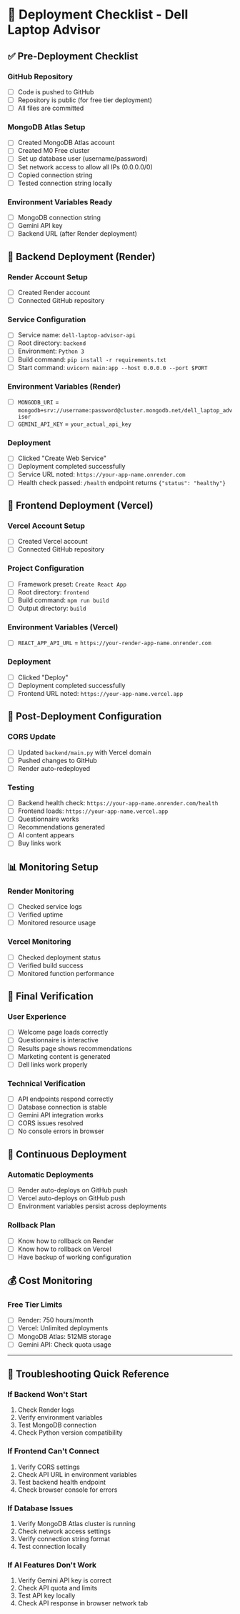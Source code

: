 # 🚀 Deployment Checklist - Dell Laptop Advisor

## ✅ Pre-Deployment Checklist

### GitHub Repository
- [ ] Code is pushed to GitHub
- [ ] Repository is public (for free tier deployment)
- [ ] All files are committed

### MongoDB Atlas Setup
- [ ] Created MongoDB Atlas account
- [ ] Created M0 Free cluster
- [ ] Set up database user (username/password)
- [ ] Set network access to allow all IPs (0.0.0.0/0)
- [ ] Copied connection string
- [ ] Tested connection string locally

### Environment Variables Ready
- [ ] MongoDB connection string
- [ ] Gemini API key
- [ ] Backend URL (after Render deployment)

## 🔧 Backend Deployment (Render)

### Render Account Setup
- [ ] Created Render account
- [ ] Connected GitHub repository

### Service Configuration
- [ ] Service name: `dell-laptop-advisor-api`
- [ ] Root directory: `backend`
- [ ] Environment: `Python 3`
- [ ] Build command: `pip install -r requirements.txt`
- [ ] Start command: `uvicorn main:app --host 0.0.0.0 --port $PORT`

### Environment Variables (Render)
- [ ] `MONGODB_URI` = `mongodb+srv://username:password@cluster.mongodb.net/dell_laptop_advisor`
- [ ] `GEMINI_API_KEY` = `your_actual_api_key`

### Deployment
- [ ] Clicked "Create Web Service"
- [ ] Deployment completed successfully
- [ ] Service URL noted: `https://your-app-name.onrender.com`
- [ ] Health check passed: `/health` endpoint returns `{"status": "healthy"}`

## 🎨 Frontend Deployment (Vercel)

### Vercel Account Setup
- [ ] Created Vercel account
- [ ] Connected GitHub repository

### Project Configuration
- [ ] Framework preset: `Create React App`
- [ ] Root directory: `frontend`
- [ ] Build command: `npm run build`
- [ ] Output directory: `build`

### Environment Variables (Vercel)
- [ ] `REACT_APP_API_URL` = `https://your-render-app-name.onrender.com`

### Deployment
- [ ] Clicked "Deploy"
- [ ] Deployment completed successfully
- [ ] Frontend URL noted: `https://your-app-name.vercel.app`

## 🔗 Post-Deployment Configuration

### CORS Update
- [ ] Updated `backend/main.py` with Vercel domain
- [ ] Pushed changes to GitHub
- [ ] Render auto-redeployed

### Testing
- [ ] Backend health check: `https://your-app-name.onrender.com/health`
- [ ] Frontend loads: `https://your-app-name.vercel.app`
- [ ] Questionnaire works
- [ ] Recommendations generated
- [ ] AI content appears
- [ ] Buy links work

## 📊 Monitoring Setup

### Render Monitoring
- [ ] Checked service logs
- [ ] Verified uptime
- [ ] Monitored resource usage

### Vercel Monitoring
- [ ] Checked deployment status
- [ ] Verified build success
- [ ] Monitored function performance

## 🎉 Final Verification

### User Experience
- [ ] Welcome page loads correctly
- [ ] Questionnaire is interactive
- [ ] Results page shows recommendations
- [ ] Marketing content is generated
- [ ] Dell links work properly

### Technical Verification
- [ ] API endpoints respond correctly
- [ ] Database connection is stable
- [ ] Gemini API integration works
- [ ] CORS issues resolved
- [ ] No console errors in browser

## 🔄 Continuous Deployment

### Automatic Deployments
- [ ] Render auto-deploys on GitHub push
- [ ] Vercel auto-deploys on GitHub push
- [ ] Environment variables persist across deployments

### Rollback Plan
- [ ] Know how to rollback on Render
- [ ] Know how to rollback on Vercel
- [ ] Have backup of working configuration

## 💰 Cost Monitoring

### Free Tier Limits
- [ ] Render: 750 hours/month
- [ ] Vercel: Unlimited deployments
- [ ] MongoDB Atlas: 512MB storage
- [ ] Gemini API: Check quota usage

---

## 🚨 Troubleshooting Quick Reference

### If Backend Won't Start
1. Check Render logs
2. Verify environment variables
3. Test MongoDB connection
4. Check Python version compatibility

### If Frontend Can't Connect
1. Verify CORS settings
2. Check API URL in environment variables
3. Test backend health endpoint
4. Check browser console for errors

### If Database Issues
1. Verify MongoDB Atlas cluster is running
2. Check network access settings
3. Verify connection string format
4. Test connection locally

### If AI Features Don't Work
1. Verify Gemini API key is correct
2. Check API quota and limits
3. Test API key locally
4. Check API response in browser network tab 